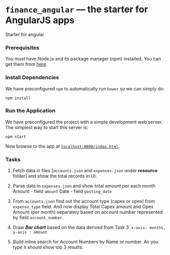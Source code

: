 # `finance_angular` — the starter for AngularJS apps

Starter for angular


### Prerequisites


You must have Node.js and its package manager (npm) installed. You can get them from [here][node].


### Install Dependencies

We have preconfigured `npm` to automatically run `bower` so we can simply do:

```
npm install
```

### Run the Application

We have preconfigured the project with a simple development web server. The simplest way to start
this server is:

```
npm start
```
Now browse to the app at [`localhost:8000/index.html`][local-app-url].

### Tasks

1. Fetch data in files [```accounts.json``` and ```expenses.json``` under **resource** folder] and show the total records in UI.

2. Parse data in ```expenses.json``` and show total amount per each month
Amount - field ```amount```
Date   - field ```posting_date```

3. From ```accounts.json``` find out the account type (capex or opex)  from ```expense_type``` field.
And now display Total Capex amount and Opex Amount (per month) separately based on account number represented by field ```account_number```.

4. Draw ***Bar chart*** based on the data derived from Task 3.
```x-axis: months, y-axis : amount```

5. Build inline search for Account Numbers by Name or number.
   As you type it should show top 3 results.




[local-app-url]: http://localhost:8000/index.html
[node]: https://nodejs.org/
